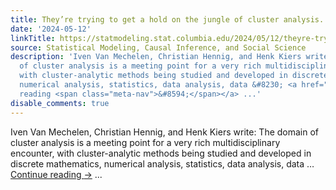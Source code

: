 ```yaml
---
title: They’re trying to get a hold on the jungle of cluster analysis.
date: '2024-05-12'
linkTitle: https://statmodeling.stat.columbia.edu/2024/05/12/theyre-trying-to-get-a-hold-on-the-jungle-of-cluster-analysis/
source: Statistical Modeling, Causal Inference, and Social Science
description: 'Iven Van Mechelen, Christian Hennig, and Henk Kiers write: The domain
  of cluster analysis is a meeting point for a very rich multidisciplinary encounter,
  with cluster-analytic methods being studied and developed in discrete mathematics,
  numerical analysis, statistics, data analysis, data &#8230; <a href="https://statmodeling.stat.columbia.edu/2024/05/12/theyre-trying-to-get-a-hold-on-the-jungle-of-cluster-analysis/">Continue
  reading <span class="meta-nav">&#8594;</span></a> ...'
disable_comments: true
---
```

Iven Van Mechelen, Christian Hennig, and Henk Kiers write: The domain of cluster analysis is a meeting point for a very rich multidisciplinary encounter, with cluster-analytic methods being studied and developed in discrete mathematics, numerical analysis, statistics, data analysis, data &#8230; <a href="https://statmodeling.stat.columbia.edu/2024/05/12/theyre-trying-to-get-a-hold-on-the-jungle-of-cluster-analysis/">Continue reading <span class="meta-nav">&#8594;</span></a> ...